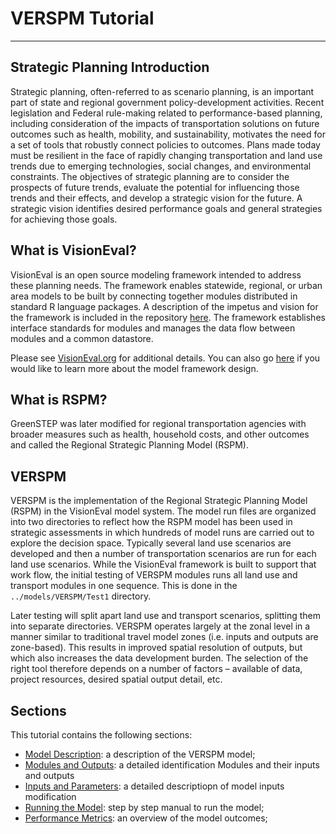 # VERSPM Tutorial
----

## Strategic Planning Introduction
Strategic planning, often-referred to as scenario planning, is an important part of state and regional government policy-development activities. Recent legislation and Federal rule-making related to performance-based planning, including consideration of the impacts of transportation solutions on future outcomes such as health, mobility, and sustainability, motivates the need for a set of tools that robustly connect policies to outcomes. Plans made today must be resilient in the face of rapidly changing transportation and land use trends due to emerging technologies, social changes, and environmental constraints. The objectives of strategic planning are to consider the prospects of future trends, evaluate the potential for influencing those trends and their effects, and develop a strategic vision for the future. A strategic vision identifies desired performance goals and general strategies for achieving those goals.

## What is VisionEval?
VisionEval is an open source modeling framework intended to address these planning needs. The framework enables statewide, regional, or urban area models to be built by connecting together modules distributed in standard R language packages. A description of the impetus and vision for the framework is included in the repository [here](https://github.com/VisionEval/VisionEval/wiki/documents/VisionEval_OverallVision_20151030.pdf). The framework establishes interface standards for modules and manages the data flow between modules and a common datastore. 
 
Please see [VisionEval.org](http://VisionEval.org) for additional details. You can also go [here](https://github.com/VisionEval/VisionEval/blob/master/api/model_system_design.md) if you would like to learn more about the model framework design.

## What is RSPM?
GreenSTEP was later modified for regional transportation agencies with broader measures such as health, household costs, and other outcomes and called the Regional Strategic Planning Model (RSPM).

## VERSPM
VERSPM is the implementation of the Regional Strategic Planning Model (RSPM) in the VisionEval model system. The model run files are organized into two directories to reflect how the RSPM model has been used in strategic assessments in which hundreds of model runs are carried out to explore the decision space. Typically several land use scenarios are developed and then a number of transportation scenarios are run for each land use scenarios. While the VisionEval framework is built to support that work flow, the initial testing of VERSPM modules runs all land use and transport modules in one sequence. This is done in the `../models/VERSPM/Test1` directory.

Later testing will split apart land use and transport scenarios, splitting them into separate directories. VERSPM  operates largely at the zonal level in a manner similar to traditional travel model zones (i.e. inputs and outputs are zone-based). This results in improved spatial resolution of outputs, but which also increases the data development burden. The selection of the right tool therefore depends on a number of factors – available of data, project resources, desired spatial output detail, etc.

## Sections
This tutorial contains the following sections:

* [Model Description](Model_Overview.md): a description of the VERSPM model;
* [Modules and Outputs](Modules_and_Outputs.md): a detailed identification Modules and their inputs and outputs
* [Inputs and Parameters](Inputs_and_Parameters.md): a detailed descriptiopn of model inputs modification
* [Running the Model](Running_VERSPM.md): step by step manual to run the model;
* [Performance Metrics](Performance.md): an overview of the model outcomes;

